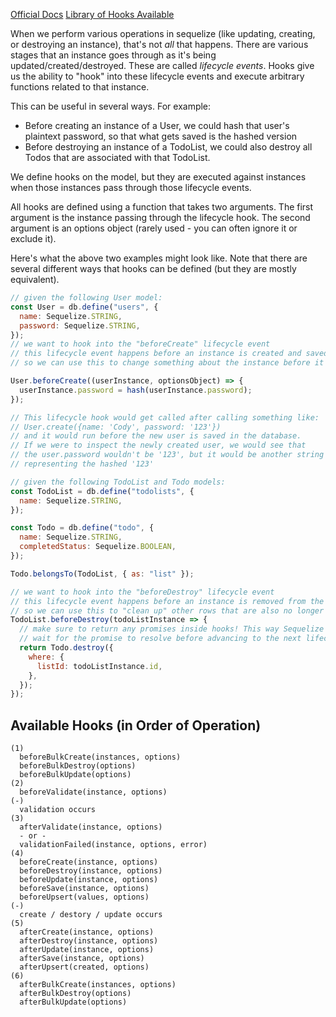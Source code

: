 [Official Docs](http://docs.sequelizejs.com/manual/tutorial/hooks.html)
[Library of Hooks Available](https://github.com/sequelize/sequelize/blob/v6/lib/hooks.js#L7)

When we perform various operations in sequelize (like updating, creating, or destroying an instance), that's not _all_ that happens. There are various stages that an instance goes through as it's being updated/created/destroyed. These are called _lifecycle events_. Hooks give us the ability to "hook" into these lifecycle events and execute arbitrary functions related to that instance.

This can be useful in several ways. For example:

- Before creating an instance of a User, we could hash that user's plaintext password, so that what gets saved is the hashed version
- Before destroying an instance of a TodoList, we could also destroy all Todos that are associated with that TodoList.

We define hooks on the model, but they are executed against instances when those instances pass through those lifecycle events.

All hooks are defined using a function that takes two arguments. The first argument is the instance passing through the lifecycle hook. The second argument is an options object (rarely used - you can often ignore it or exclude it).

Here's what the above two examples might look like. Note that there are several different ways that hooks can be defined (but they are mostly equivalent).

```javascript
// given the following User model:
const User = db.define("users", {
  name: Sequelize.STRING,
  password: Sequelize.STRING,
});
// we want to hook into the "beforeCreate" lifecycle event
// this lifecycle event happens before an instance is created and saved to the database,
// so we can use this to change something about the instance before it gets saved.

User.beforeCreate((userInstance, optionsObject) => {
  userInstance.password = hash(userInstance.password);
});

// This lifecycle hook would get called after calling something like:
// User.create({name: 'Cody', password: '123'})
// and it would run before the new user is saved in the database.
// If we were to inspect the newly created user, we would see that
// the user.password wouldn't be '123', but it would be another string
// representing the hashed '123'
```

```javascript
// given the following TodoList and Todo models:
const TodoList = db.define("todolists", {
  name: Sequelize.STRING,
});

const Todo = db.define("todo", {
  name: Sequelize.STRING,
  completedStatus: Sequelize.BOOLEAN,
});

Todo.belongsTo(TodoList, { as: "list" });

// we want to hook into the "beforeDestroy" lifecycle event
// this lifecycle event happens before an instance is removed from the database,
// so we can use this to "clean up" other rows that are also no longer needed
TodoList.beforeDestroy(todoListInstance => {
  // make sure to return any promises inside hooks! This way Sequelize will be sure to
  // wait for the promise to resolve before advancing to the next lifecycle stage!
  return Todo.destroy({
    where: {
      listId: todoListInstance.id,
    },
  });
});
```

## Available Hooks (in Order of Operation)

```
(1)
  beforeBulkCreate(instances, options)
  beforeBulkDestroy(options)
  beforeBulkUpdate(options)
(2)
  beforeValidate(instance, options)
(-)
  validation occurs
(3)
  afterValidate(instance, options)
  - or -
  validationFailed(instance, options, error)
(4)
  beforeCreate(instance, options)
  beforeDestroy(instance, options)
  beforeUpdate(instance, options)
  beforeSave(instance, options)
  beforeUpsert(values, options)
(-)
  create / destory / update occurs
(5)
  afterCreate(instance, options)
  afterDestroy(instance, options)
  afterUpdate(instance, options)
  afterSave(instance, options)
  afterUpsert(created, options)
(6)
  afterBulkCreate(instances, options)
  afterBulkDestroy(options)
  afterBulkUpdate(options)
```

